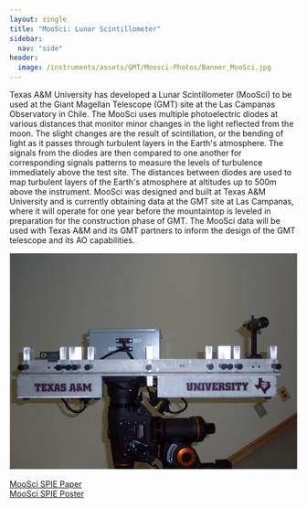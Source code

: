 ```yaml
---
layout: single
title: "MooSci: Lunar Scintillometer"
sidebar:
  nav: "side"
header:
  image: /instruments/assets/GMT/Moosci-Photos/Banner_MooSci.jpg
---
```

Texas A&M University has developed a Lunar Scintillometer (MooSci) to be used at the Giant Magellan Telescope (GMT) site at the Las Campanas Observatory in Chile. The MooSci uses multiple photoelectric diodes at various distances that monitor minor changes in the light reflected from the moon. The slight changes are the result of scintillation, or the bending of light as it passes through turbulent layers in the Earth's atmosphere. The signals from the diodes are then compared to one another for corresponding signals patterns to measure the levels of turbulence immediately above the test site. The distances between diodes are used to map turbulent layers of the Earth's atmosphere at altitudes up to 500m above the instrument. MooSci was designed and built at Texas A&M University and is currently obtaining data at the GMT site at Las Campanas, where it will operate for one year before the mountaintop is leveled in preparation for the construction phase of GMT. The MooSci data will be used with Texas A&M and its GMT partners to inform the design of the GMT telescope and its AO capabilities.

![MooSci](/instruments/assets/GMT/Moosci-Photos/MooSci1.jpg)

[MooSci SPIE Paper](/instruments/assets/MooSci_SPIE.pdf)  
[MooSci SPIE Poster](/instruments/assets/GMT/Moosci-Photos/MooSci_SPIE_poster.pdf)
